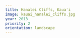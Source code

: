 ```yaml
---
title: Hanalei Cliffs, Kaua'i
image: kauai_hanalei_cliffs.jpg
year: 2013
priority: 2
orientation: landscape
---
```

